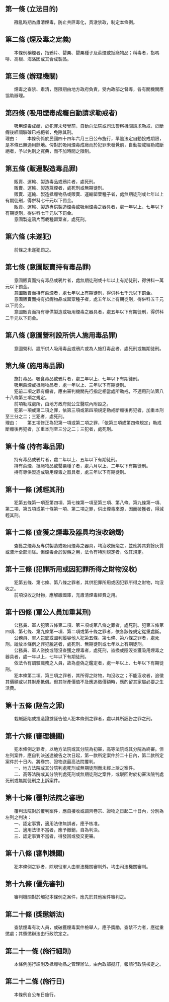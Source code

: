 第一條 (立法目的)
-----------------
　　戡亂時期為肅清煙毒，防止共匪毒化，貫澈禁政，制定本條例。  


第二條 (煙及毒之定義)
---------------------
　　本條例稱煙者，指鴉片、罌粟、罌粟種子及蔴煙或抵癮物品；稱毒者，指嗎啡、高根、海洛因或其合成製品。  


第三條 (辦理機關)
-----------------
　　煙毒之查禁、肅清，應限期由地方政府負責，受內政部之督導，各有關機關應協助辦理。  


第四條 (吸用煙毒成癮自動請求勒戒者)
-----------------------------------
　　吸用煙毒成癮，於犯罪未發覺前，自動向法院或司法警察機關請求勒戒，於斷癮後經調驗確已戒絕者，免除其刑。  
理由：　　本條例係於民國四十四年六月三日公布施行，早逾法定自動投戒期限，是本條已無適用餘地。俾對於吸用煙毒成癮而於犯罪未發覺前，自動投戒經勒戒斷絕者，予以免刑之寬典，而不加時間之限制。

第五條 (販運製造毒品罪)
-----------------------
　　販賣、運輸、製造毒品或鴉片者，處死刑。  
　　販賣、運輸、製造蔴煙者，處死刑或無期徒刑。  
　　販賣、運輸、製造抵癮物品或販賣、運輸罌粟種子者，處無期徒刑或七年以上有期徒刑，得併科七千元以下罰金。  
　　販賣、運輸、製造專供製造煙毒或吸用煙毒之器具者，處一年以上、七年以下有期徒刑，得併科七千元以下罰金。  
　　意圖製造鴉片而栽種罌粟者，處死刑。  


第六條 (未遂犯)
---------------
　　前條之未遂犯罰之。  


第七條 (意圖販賣持有毒品罪)
---------------------------
　　意圖販賣而持有毒品或鴉片者，處無期徒刑或十年以上有期徒刑，得併科一萬元以下罰金。  
　　意圖販賣而持有蔴煙者，處七年以上有期徒刑，得併科七千元以下罰金。  
　　意圖販賣而持有抵癮物品或罌粟種子者，處五年以上有期徒刑，得併科五千元以下罰金。  
　　意圖販賣而持有專供製造或吸用煙毒之器具者，處五年以下有期徒刑，得併科二千元以下罰金。  


第八條 (意圖營利設所供人施用毒品罪)
-----------------------------------
　　意圖營利，設所供人吸用毒品或鴉片或為人施打毒品者，處死刑或無期徒刑。  


第九條 (施用毒品罪)
-------------------
　　施打毒品、吸食毒品或鴉片者，處三年以上、七年以下有期徒刑。  
　　吸用蔴煙或抵癮物品者，處一年以上、三年以下有期徒刑。  
　　犯前二項之罪有癮者，應由審判機關先行指定相當處所勒戒，不適用刑法第八十八條第三項之規定。  
　　前項勒戒處所，由地方政府就公立醫院內附設之。  
　　犯第一項或第二項之罪，依第三項或第四項規定勒戒斷癮後再犯者，加重本刑至三分之二；三犯者，處死刑。  
理由：　　第五項修正為犯第一項或第二項之罪，「依第三項或第四條規定」勒戒斷癮後再犯者，加重本刑至三分之二；三犯者，處死刑。

第十條 (持有毒品罪)
-------------------
　　持有毒品或鴉片者，處二年以上、五年以下有期徒刑。  
　　持有蔴煙、抵癮物品或罌粟種子者，處六月以上、二年以下有期徒刑。  
　　持有專供製造或吸用煙毒之器具者，處三年以下有期徒刑。  


第十一條 (減輕其刑)
-------------------
　　犯第五條第一項至第四項、第七條第一項至第三項、第八條、第九條第一項、第二項、第五項或第十條第一項、第二項之罪，供出煙毒來源，因而破獲者，得減輕其刑。  


第十二條 (查獲之煙毒及器具均沒收銷燬)
-------------------------------------
　　查獲之煙毒及專供製造或吸用煙毒之器具，均沒收銷燬之，並應將其剩餘灰質或液汁全部消除。但煙毒合於製藥之用，法令有特別規定者，依其規定。  


第十三條 (犯罪所用或因犯罪所得之財物沒收)
-----------------------------------------
　　犯第五條、第七條、第八條之罪者，其供犯罪所用或因犯罪所得之財物，均沒收之。  
　　前項沒收之財物，應解繳國庫，充肅清煙毒經費之用。  


第十四條 (軍公人員加重其刑)
---------------------------
　　公務員、軍人犯第五條第二項、第三項或第八條之罪者，處死刑。犯第五條第四項、第七條、第九條第一項、第二項或第十條之罪者，依各該條規定從重處斷。  
　　公務員、軍人包庇或圖利縱容他人犯第五條、第七條、第八條之罪者，處死刑。縱放本條例之罪犯脫逃者，處死刑、無期徒刑或七年以上有期徒刑。  
　　公務員、軍人盜換或隱沒查獲之煙毒者，處死刑，盜換或隱沒查獲吸用煙毒之器具者，處一年以上，七年以下有期徒刑。  
　　依法令有調驗職務之人員，故為虛偽之鑑定者，處一年以上、七年以下有期徒刑。  
　　犯本條第二項、第三項之罪者，其所得之財物，均沒收之；不能沒收者，追徵其價額或以其財產抵償。但其財產價值不及應追徵價額時，應酌留其家屬必要之生活費。  


第十五條 (誣告之罪)
-------------------
　　栽贓誣陷或捏造證據誣告他人犯本條例之罪者，處以其所誣告之罪之刑。  


第十六條 (審理機關)
-------------------
　　犯本條例之罪者，以地方法院或其分院為初審，高等法院或其分院為終審。但左列案件，應自判決送達被告之次日起，第一款所定案件於二十日內，第二款所定案件於十日內，將卷宗、證物送最高法院覆判。  
　　一、地方法院或其分院判處死刑或無期徒刑而未經上訴之案件。  
　　二、高等法院或其分院判處死刑或無期徒刑之案件，或駁回對於初審法院判處死刑或無期徒刑之上訴案件。  


第十七條 (覆判法院之審理)
-------------------------
　　覆判法院對於覆判案件，應自接收或調齊卷宗、證物之日起二十日內，分別為左列之判決：  
　　一、認定事實，適用法律無誤者，應予核准。  
　　二、適用法律不當者，應予撤銷，自為判決。  
　　三、認定事實不當者，得發回或發交更審。  


第十八條 (審判機關)
-------------------
　　犯本條例之罪者，除現役軍人由軍法機關審判外，均由司法機關審判。  


第十九條 (優先審判)
-------------------
　　審判機關對於觸犯本條例之案件，應先於其他案件審判之。  


第二十條 (獎懲辦法)
-------------------
　　查禁煙毒有功人員，或破獲煙毒案件檢舉人，應予獎勵，查禁不力者，應從重懲處；其獎懲辦法由行政院定之。  


第二十一條 (施行細則)
---------------------
　　本條例施行細則及抵癮物品之管理辦法，由內政部擬訂，報請行政院核定之。  


第二十二條 (施行日)
-------------------
　　本條例自公布日施行。